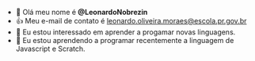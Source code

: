 - 👋 Olá meu nome é **@LeonardoNobrezin**
- 👍 Meu e-mail de contato é leonardo.oliveira.moraes@escola.pr.gov.br
- 👀 Eu estou interessado em aprender a progamar novas linguagens.
- 🌱 Eu estou aprendendo a programar recentemente a linguagem de Javascript e Scratch.


